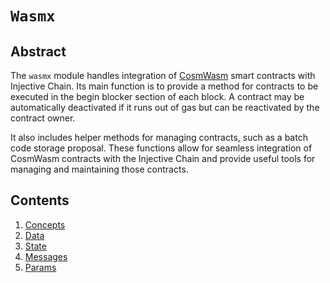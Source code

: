 # `Wasmx`

## Abstract

The `wasmx` module handles integration of [CosmWasm](https://cosmwasm.com) smart contracts with Injective Chain.
Its main function is to provide a method for contracts to be executed in the begin blocker section of each block.
A contract may be automatically deactivated if it runs out of gas but can be reactivated by the contract owner.

It also includes helper methods for managing contracts, such as a batch code storage proposal. These functions allow for seamless integration of CosmWasm contracts with the Injective Chain and provide useful tools for managing and maintaining those contracts.

## Contents

1. [Concepts](./01_concepts.md)
2. [Data](./02_data.md)
3. [State](./03_proposals.md)
4. [Messages](./04_messages.md)
5. [Params](./05_params.md)

